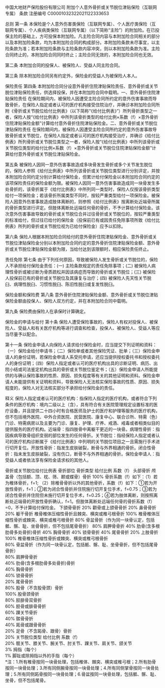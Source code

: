 中国大地财产保险股份有限公司 附加个人意外骨折或关节脱位津贴保险（互联网专属） 条款 注册编号 C00001032322021122333653

总则 第一条 本保险是个人意外伤害类保险（互联网专属）、个人医疗类保险（互联网专属）、个人疾病类保险（互联网专属）（以下简称“主险”）的附加险。在已投保主险的基础上，方可投保本附加险。凡主险合同内容与本附加险合同相关的部分以及本附加险条款，均为本附加险合同的构成部分。本附加险条款未尽事宜，以主险条款为准；若本附加险条款与主险条款内容冲突，则以本附加险条款为准。主险合同终止的，本附加险合同同时终止；主险合同无效的，本附加险合同也无效。

第二条 本附加合同的投保人、被保险人、受益人同主险合同。

第三条 除本附加险合同另有约定外，保险金的受益人为被保险人本人。

保险责任 第四条 本附加险合同分设意外骨折住院津贴保险责任、意外骨折或关节脱位津贴保险责任，供选择投保，并在本附加险合同中载明。一、意外骨折住院津贴保险责任 在保险期间内，被保险人因遭受主险合同所约定的意外伤害事故而导致骨折，在保险人指定或者认可的医疗机构接受住院治疗，并确诊本附加险合同所附《骨折或关节脱位给付比例表》（以下简称“《给付比例表》”）所列骨折类型之一者，保险人按“《给付比例表》中所列该骨折类型的给付比例×系数（f）×意外骨折住院津贴保险金额”计算给付意外骨折住院津贴保险金。二、意外骨折或关节脱位津贴保险责任 在保险期间内，被保险人因遭受主险合同所约定的意外伤害事故导致骨折或关节脱位，在保险人指定或者认可的医疗机构接受治疗，并确诊《给付比例表》所列骨折或关节脱位类型之一者，保险人按“《给付比例表》中所列该骨折或关节脱位类型的给付比例×系数（f）×意外骨折或关节脱位住院津贴保险金额”计算给付意外骨折或关节脱位津贴保险金。

第五条 被保险人因同一意外伤害事故造成多块骨发生骨折或多个关节发生脱位的，保险人参照《给付比例表》中所列该骨折或关节脱位类型进行分别评定，并按本附加险合同约定分别计算给付保险金，但累计给付保险金以本附加险合同约定的该项保险责任的保险金额为限。被保险人因同一意外伤害事故造成同一块骨发生多处骨折的，该骨折属于《给付比例表》中所列同一类型时，保险人仅按该骨折类型给付一项保险金；若该骨折所属类型不同时，按较严重类型给付一项保险金。被保险人因意外伤害事故造成肢体离断的，则参照《给付比例表》按离断处近端骨所属的骨折类型进行评定。但肢体离断处远端任何骨的骨折，不予计算给付保险金。该次意外伤害事故导致的骨折或关节脱位合并过往骨折或关节脱位的，按较严重类型的标准给付，但过往已给付的保险金（投保前已有或因责任免除事项所致《给付比例表》所列的骨折或关节脱位视为已给付保险金）应予以扣除。

第六条 保险人根据本附加险合同给付的意外骨折住院津贴保险金、意外骨折或关节脱位津贴保险金分别以本附加险合同约定的意外骨折住院津贴保险金额、意外骨折或关节脱位津贴保险金额为限，当给付达到该限额时，相应保险责任终止。

责任免除 第七条 由于下列任何原因，导致被保险人发生骨折或关节脱位的，保险人不承担给付保险金责任：(一) 主险条款规定的责任免除事项；(二) 被保险人病理性骨折或被诊断为骨质疏松并因该病症而导致的骨折或关节脱位；(三) 被保险人投保前已有的骨折或关节脱位及其康复与治疗；(四) 被保险人先天性关节脱臼、病理性脱臼、习惯性脱臼、陈旧性脱臼或复发性脱臼。

保险金额和保险费 第八条 意外骨折住院津贴保险金额、意外骨折或关节脱位津贴保险金额由投保人、保险人双方约定，并在本附加险合同中载明。

第九条 保险费由保险人在承保时计算确定。

保险金的申请与给付 第十条 保险人遭受保险事故的，保险人有权对投保人、被保险人、受益人和有关医疗机构等进行调查和检查，投保人、被保险人、受益人等应当尽量予以配合。

第十一条 保险金申请人向保险人请求给付保险金时，应当提交下列证明和资料：（一）保险金给付申请书；（二）保险单或者其他保险凭证、批单；（三）保险金申请人的身份证明，若保险金申请人系受托申请，还应当提供授权委托书和授权委托人的身份证明；（四）保险人指定或者认可的医疗机构出具的诊断证明、病历、出院小结或司法鉴定机构出具的骨折或关节脱位鉴定书；（五）保险金申请人所能提供的与确认保险事故的性质、原因、损失程度等有关的其他证明和资料。保险金申请人未能提供有关证明和资料，导致保险人无法核实保险事故的性质、原因、损失程度的，保险人对无法核实部分不承担给付保险金的责任。

释义 保险人指定或者认可的医疗机构：指保险人指定的医疗机构，或者符合下列条件的医疗机构：境内二级以上（含），具有符合有关医院管理规定设置标准的医疗设备，并且提供二十四小时有合格医师及护士的医疗和护理等服务的医疗机构，但不包括境外医院、中外合资医院、民营医院、康复中心、联合诊所、特需（色）门诊、特需病房以及主要为门诊、康复、护理、疗养、戒酒、戒毒或者相类似目的提供服务的医疗机构。近端骨：指四肢骨中离躯干更近的一块骨。病理性骨折：指因疾病导致骨组织变弱的部位发生的任何骨折。关节脱位：指经保险人指定或者认可的医疗机构诊断属于《给付比例表》中列明的关节脱位项目之一且需施行手术进行切开复位。开放性骨折：指发生皮肤破裂，断骨与外界相通的骨折。闭合性骨折：指未发生皮肤破裂，没有伤口，断骨不与外界相通的骨折。保险金申请人：指受益人或者依法享有保险金请求权的其他人。

骨折或关节脱位给付比例表 骨折部位 骨折类型 给付比例 系数（f） 头部骨折 颅盖骨（包括额、顶、枕、筛、颞或蝶骨）骨折 100% 骨折系数（f）如下：（1）若为椎体骨折，f=1; （2）除椎骨骨折以外的其他骨折，系数（f）如下：①若为开放性骨折，f=1；②若为闭合性骨折并住院施行切开复位手术，f=0.75；③若为闭合性骨折并住院但未施行切开复位手术，f=0.25；④若为肢体离断，则按照离断处近端骨的开放性骨折确认，f=1。但肢体离断处远端任何骨的骨折系数（f）=0，不予计算给付保险金。 下颌骨骨折 20% 颧骨或上颌骨骨折 20% 鼻骨骨折 20% 躯干骨折 椎骨椎体压缩性骨折且棘突、横突或椎弓根骨折 100% 椎骨椎体压缩性骨折或棘突、横突或椎弓根骨折 80% 骨盆骨折（作为同一块骨认定，包括骶、髂、耻、坐骨骨折，但不包括尾骨骨折） 80% 肩胛骨骨折 40% 肋骨(含多根肋骨多处骨折)骨折 40% 胸骨骨折 40% 锁骨骨折 40% 尾骨骨折 20% 上肢骨折100% 椎骨椎体压缩性骨折或棘突、横突或椎弓根骨折  
80% 骨盆骨折（作为同一块骨认定，包括骶、髂、耻、坐骨骨折，但不包括尾骨骨折）  
80% 肩胛骨骨折  
40% 肋骨(含多根肋骨多处骨折)骨折  
40% 胸骨骨折  
40% 锁骨骨折  
20% 尾骨骨折  
80% 股骨（不含股骨颈）骨折  
100% 股骨颈骨折  
80% 胫腓骨双骨折  
60% 胫骨或腓骨骨折  
60% 踝关节骨折  
40% 髌骨骨折  
40% 跖骨或跟骨骨折  
20% 足骨（不含跖骨、跟骨）骨折  
20% 关节脱位类型 给付比例 系数（f）  
20% 髋关节、膝关节、腕关节、肘关节、踝关节、肩关节、颌关节  
3% 拇指（每个）  
1% 脚趾或除拇指以外的手指（每个）  
*注：1.所有椎骨按同一块骨处理，包括椎体、棘突、横突或椎弓根；2.所有肋骨按同一块骨处理；3.所有同侧腕骨按同一块骨处理；4.所有同侧掌骨按同一块骨处理；5.所有同侧跖骨按同一块骨处理；6.骨盆按同一块骨处理，包括骶、髂、耻、坐骨，但不包括尾骨。